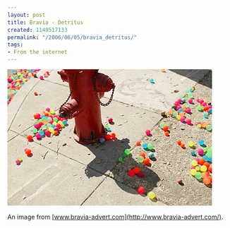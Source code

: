 ```yaml
---
layout: post
title: Bravia - Detritus
created: 1149517133
permalink: "/2006/06/05/bravia_detritus/"
tags:
- From the internet
---
```


<img src="/image/images/bravia_gallery_07.jpg"/>

An image from [www.bravia-advert.com](http://www.bravia-advert.com/).
